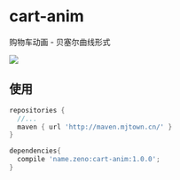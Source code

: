 # cart-anim
购物车动画 - 贝塞尔曲线形式

![](./cart-anim.gif)

## 使用

```groovy
repositories {
  //...
  maven { url 'http://maven.mjtown.cn/' }
}

dependencies{
  compile 'name.zeno:cart-anim:1.0.0';
}
```
